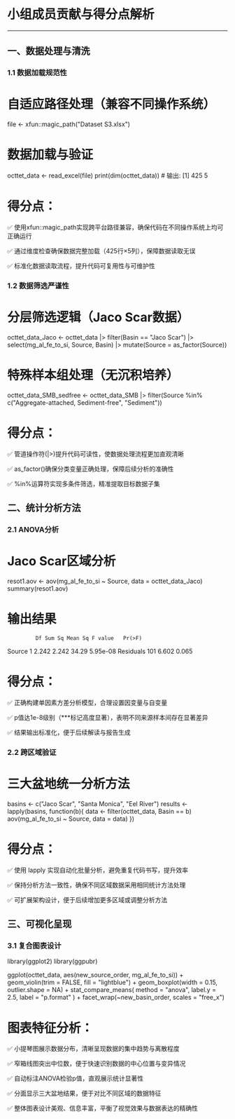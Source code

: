 # 小组成员贡献与得分点解析

------

## 一、数据处理与清洗

### 1.1 数据加载规范性

# 自适应路径处理（兼容不同操作系统）
file <- xfun::magic_path("Dataset S3.xlsx")

# 数据加载与验证
octtet_data <- read_excel(file)
print(dim(octtet_data))  # 输出: [1] 425   5

# 得分点：

✅ 使用xfun::magic_path实现跨平台路径兼容，确保代码在不同操作系统上均可正确运行
 
✅ 通过维度检查确保数据完整加载（425行×5列），保障数据读取无误

✅ 标准化数据读取流程，提升代码可复用性与可维护性
### 1.2 数据筛选严谨性

# 分层筛选逻辑（Jaco Scar数据）
octtet_data_Jaco <- octtet_data |> 
  filter(Basin == "Jaco Scar") |> 
  select(mg_al_fe_to_si, Source, Basin) |> 
  mutate(Source = as_factor(Source))

# 特殊样本组处理（无沉积培养）
octtet_data_SMB_sedfree <- octtet_data_SMB |> 
  filter(Source %in% c("Aggregate-attached, Sediment-free", "Sediment"))

# 得分点：

✅ 管道操作符(|>)提升代码可读性，使数据处理流程更加直观清晰

✅ as_factor()确保分类变量正确处理，保障后续分析的准确性

✅ %in%运算符实现多条件筛选，精准提取目标数据子集

## 二、统计分析方法

### 2.1 ANOVA分析

# Jaco Scar区域分析
resot1.aov <- aov(mg_al_fe_to_si ~ Source, data = octtet_data_Jaco)
summary(resot1.aov)

# 输出结果
             Df Sum Sq Mean Sq F value   Pr(>F)    
Source        1  2.242   2.242   34.29 5.95e-08 
Residuals   101  6.602   0.065

# 得分点：

✅ 正确构建单因素方差分析模型，合理设置因变量与自变量

✅ p值达1e-8级别（***标记高度显著），表明不同来源样本间存在显著差异

✅ 结果输出标准化，便于后续解读与报告生成

### 2.2 跨区域验证

# 三大盆地统一分析方法
basins <- c("Jaco Scar", "Santa Monica", "Eel River")
results <- lapply(basins, function(b){
  data <- filter(octtet_data, Basin == b)
  aov(mg_al_fe_to_si ~ Source, data = data)
})

# 得分点：

✅ 使用 lapply 实现自动化批量分析，避免重复代码书写，提升效率

✅ 保持分析方法一致性，确保不同区域数据采用相同统计方法处理

✅ 可扩展架构设计，便于后续增加更多区域或调整分析方法

## 三、可视化呈现

### 3.1 复合图表设计

library(ggplot2)
library(ggpubr)

ggplot(octtet_data, aes(new_source_order, mg_al_fe_to_si)) +
  geom_violin(trim = FALSE, fill = "lightblue") +
  geom_boxplot(width = 0.15, outlier.shape = NA) +
  stat_compare_means(
    method = "anova", 
    label.y = 2.5,
    label = "p.format"
  ) +
  facet_wrap(~new_basin_order, scales = "free_x")

# 图表特征分析：

✅ 小提琴图展示数据分布，清晰呈现数据的集中趋势与离散程度

✅ 窄箱线图突出中位数，便于快速识别数据的中心位置与变异情况

✅ 自动标注ANOVA检验p值，直观展示统计显著性

✅ 分面显示三大盆地结果，便于对比不同区域的数据特征

✅ 整体图表设计美观、信息丰富，平衡了视觉效果与数据表达的精确性
